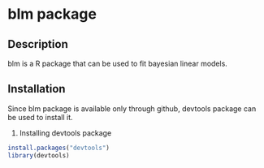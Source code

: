 blm package
===========

Description
-----------

blm is a R package that can be used to fit bayesian linear models.

Installation
------------

Since blm package is available only through github, devtools package can be used to install it.

1.  Installing devtools package

``` r
install.packages("devtools")
library(devtools)
```
